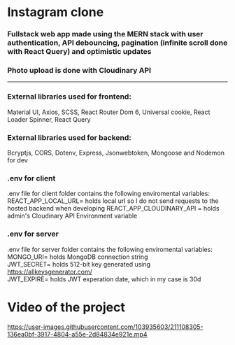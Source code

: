 # Instagram clone

### Fullstack web app made using the MERN stack with user authentication, API debouncing, pagination (infinite scroll done with React Query) and optimistic updates

### Photo upload is done with Cloudinary API

<hr>

### External libraries used for frontend: <br />

Material UI, Axios, SCSS, React Router Dom 6, Universal cookie, React Loader Spinner, React Query

### External libraries used for backend: <br />

Bcryptjs, CORS, Dotenv, Express, Jsonwebtoken, Mongoose and Nodemon for dev

### .env for client

.env file for client folder contains the following enviromental variables: <br />
REACT_APP_LOCAL_URL= holds local url so I do not send requests to the hosted backend when developing
REACT_APP_CLOUDINARY_API = holds admin's Cloudinary API Environment variable

### .env for server

.env file for server folder contains the following enviromental variables: <br />
MONGO_URI= holds MongoDB connection string <br />
JWT_SECRET= holds 512-bit key generated using https://allkeysgenerator.com/ <br />
JWT_EXPIRE= holds JWT experation date, which in my case is 30d <br />

# Video of the project

https://user-images.githubusercontent.com/103935603/211108305-136ea0bf-3917-4804-a55e-2d84834e921e.mp4
